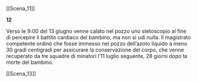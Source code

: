 [[Scena_11]]

 **12**     

Verso le 9:00 del 13 giugno venne calato nel pozzo uno stetoscopio al fine di percepire il battito cardiaco del bambino, ma non si udì nulla. Il magistrato competente ordinò che fosse immesso nel pozzo dell’azoto liquido a meno 30 gradi centigradi per assicurare la conservazione del corpo, che venne recuperato da tre squadre di minatori l’11 luglio seguente, 28 giorni dopo la morte del bambino.

[[Scena_13]]